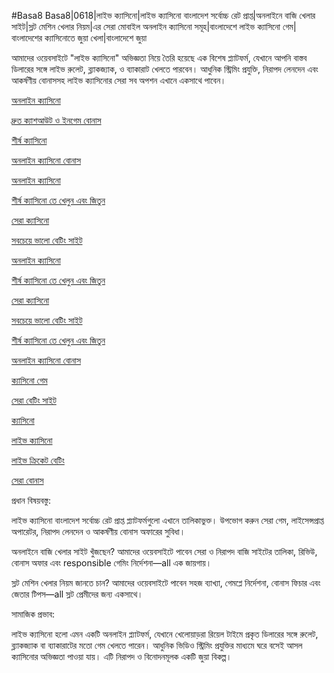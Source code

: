 #Basa8
Basa8|0618|লাইভ ক্যাসিনো|লাইভ ক্যাসিনো বাংলাদেশ সর্বোচ্চ রেট প্রাপ্ত|অনলাইনে বাজি খেলার সাইট|স্লট মেশিন খেলার নিয়ম|এর সেরা মোবাইল অনলাইন ক্যাসিনো সমূহ|বাংলাদেশে লাইভ ক্যাসিনো গেম|বাংলাদেশের ক্যাসিনোতে জুয়া খেলা|বাংলাদেশে জুয়া

আমাদের ওয়েবসাইটে "লাইভ ক্যাসিনো" অভিজ্ঞতা নিয়ে তৈরি হয়েছে এক বিশেষ প্ল্যাটফর্ম, যেখানে আপনি বাস্তব ডিলারের সঙ্গে লাইভ রুলেট, ব্ল্যাকজ্যাক, ও ব্যাকারাট খেলতে পারবেন। আধুনিক স্ট্রিমিং প্রযুক্তি, নিরাপদ লেনদেন এবং আকর্ষণীয় বোনাসসহ লাইভ ক্যাসিনোর সেরা সব অপশন এখানে একসাথে পাবেন।

<a href="https://basa8sx.com/">অনলাইন ক্যাসিনো</a>

<a href="https://basa8sx.net/">দ্রুত ক্যাশআউট ও ইনগেম বোনাস</a>

<a href="https://basa8wap.net/">শীর্ষ ক্যাসিনো</a>

<a href="https://basa8wap.com/">অনলাইন ক্যাসিনো বোনাস</a>

<a href="https://basa8vip.net/">অনলাইন ক্যাসিনো</a>

<a href="https://basa8us.net/">শীর্ষ ক্যাসিনো তে খেলুন এবং জিতুন</a>

<a href="https://basa8vip.com/">সেরা ক্যাসিনো</a>

<a href="https://basa8us.com/">সবচেয়ে ভালো বেটিং সাইট</a>

<a href="https://basa8vip.net/">অনলাইন ক্যাসিনো</a>

<a href="https://basa8us.net/">শীর্ষ ক্যাসিনো তে খেলুন এবং জিতুন</a>

<a href="https://basa8vip.com/">সেরা ক্যাসিনো</a>

<a href="https://basa8us.com/">সবচেয়ে ভালো বেটিং সাইট</a>

<a href="https://basa8us.net/">শীর্ষ ক্যাসিনো তে খেলুন এবং জিতুন</a>

<a href="https://basa8wap.com/">অনলাইন ক্যাসিনো বোনাস</a>

<a href="https://basa8pc.com/">ক্যাসিনো গেম</a>

<a href="https://basa8pc.net/">সেরা বেটিং সাইট</a>

<a href="https://basa8live.com/">ক্যাসিনো</a>

<a href="https://basa8live.net/">লাইভ ক্যাসিনো</a>

<a href="https://basa8uk.com/">লাইভ ক্রিকেট বেটিং</a>

<a href="https://basa8uk.net/">সেরা বোনাস</a>

প্রধান বিষয়বস্তু:

লাইভ ক্যাসিনো বাংলাদেশ সর্বোচ্চ রেট প্রাপ্ত প্ল্যাটফর্মগুলো এখানে তালিকাভুক্ত। উপভোগ করুন সেরা গেম, লাইসেন্সপ্রাপ্ত অপারেটর, নিরাপদ লেনদেন ও আকর্ষণীয় বোনাস অফারের সুবিধা।

অনলাইনে বাজি খেলার সাইট খুঁজছেন? আমাদের ওয়েবসাইটে পাবেন সেরা ও নিরাপদ বাজি সাইটের তালিকা, রিভিউ, বোনাস অফার এবং responsible গেমিং নির্দেশনা—all এক জায়গায়।

স্লট মেশিন খেলার নিয়ম জানতে চান? আমাদের ওয়েবসাইটে পাবেন সহজ ব্যাখ্যা, গেমপ্লে নির্দেশনা, বোনাস ফিচার এবং জেতার টিপস—all স্লট প্রেমীদের জন্য একসাথে।

সামাজিক প্রভাব:

লাইভ ক্যাসিনো হলো এমন একটি অনলাইন প্ল্যাটফর্ম, যেখানে খেলোয়াড়রা রিয়েল টাইমে প্রকৃত ডিলারের সঙ্গে রুলেট, ব্ল্যাকজ্যাক বা ব্যাকারাটের মতো গেম খেলতে পারেন। আধুনিক ভিডিও স্ট্রিমিং প্রযুক্তির মাধ্যমে ঘরে বসেই আসল ক্যাসিনোর অভিজ্ঞতা পাওয়া যায়। এটি নিরাপদ ও বিনোদনমূলক একটি জুয়া বিকল্প।
